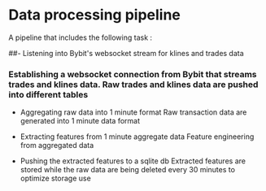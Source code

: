 # Data processing pipeline
A pipeline that includes the following task :

##- Listening into Bybit's websocket stream for klines and trades data
### Establishing a websocket connection from Bybit that streams trades and klines data. Raw trades and klines data are pushed into different tables
  
- Aggregating raw data into 1 minute format
  Raw transaction data are generated into 1 minute data format 
  
- Extracting features from 1 minute aggregate data
  Feature engineering from aggregated data
  
- Pushing the extracted features to a sqlite db
  Extracted features are stored while the raw data are being deleted every 30 minutes to optimize storage use

